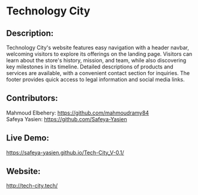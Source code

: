 # Technology City

## Description:<br>

Technology City's website features easy navigation with a header navbar, welcoming visitors to explore its offerings on the landing page. Visitors can learn about the store's history, mission, and team, while also discovering key milestones in its timeline. Detailed descriptions of products and services are available, with a convenient contact section for inquiries. The footer provides quick access to legal information and social media links.<br>

## Contributors:<br>

Mahmoud Elbehery: https://github.com/mahmoudramy84<br>
Safeya Yasien: https://github.com/Safeya-Yasien<br>

## Live Demo:<br>

https://safeya-yasien.github.io/Tech-City_V-0.1/<br>

## Website:<br>

http://tech-city.tech/<br>
